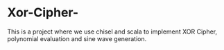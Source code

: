 # Xor-Cipher-
This is a project where we use chisel and scala to implement XOR Cipher, polynomial evaluation and sine wave generation.
